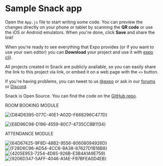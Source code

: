 # Sample Snack app

Open the `App.js` file to start writing some code. You can preview the changes directly on your phone or tablet by scanning the **QR code** or use the iOS or Android emulators. When you're done, click **Save** and share the link!

When you're ready to see everything that Expo provides (or if you want to use your own editor) you can **Download** your project and use it with [expo cli](https://docs.expo.dev/get-started/installation/#expo-cli)).

All projects created in Snack are publicly available, so you can easily share the link to this project via link, or embed it on a web page with the `<>` button.

If you're having problems, you can tweet to us [@expo](https://twitter.com/expo) or ask in our [forums](https://forums.expo.dev/c/expo-dev-tools/61) or [Discord](https://chat.expo.dev/).

Snack is Open Source. You can find the code on the [GitHub repo](https://github.com/expo/snack).


ROOM BOOKING MODULE

![{D84D6395-077C-40E1-A02D-F668296C477D}](https://github.com/user-attachments/assets/6ec57865-39b2-4a1c-83f2-7b65510ffbe6)

![{E6D96C98-D196-4559-80C7-4735CC8B1134}](https://github.com/user-attachments/assets/075d210d-6220-4571-921b-7514ee0e363f)

ATTENDANCE MODULE 

![{64D67425-9F8D-48B2-9556-80608094926D}](https://github.com/user-attachments/assets/67798655-c785-4bef-a912-07d9d5bd8cf9)
![{F28D6C96-AD54-4CC6-8A38-87627D1B16B8}](https://github.com/user-attachments/assets/2a43424a-438d-4e94-99eb-56c269e065e3)
![{4205E953-7254-4D65-926B-E3B4A1A9E759}](https://github.com/user-attachments/assets/956ec125-2800-4dbe-ba23-805a966e6a8b)
![{9206D347-5AFF-4046-A1AE-F97BFEA0D4EB}](https://github.com/user-attachments/assets/188b2059-3e2e-427e-956e-983ae6a3571e)
